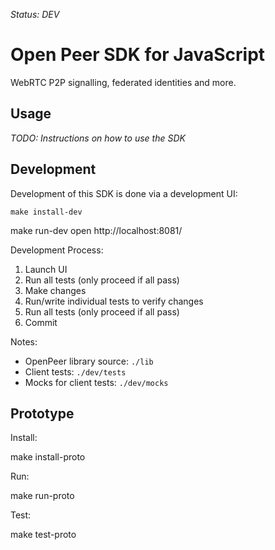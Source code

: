 *Status: DEV*

Open Peer SDK for JavaScript
============================

WebRTC P2P signalling, federated identities and more.


Usage
-----

*TODO: Instructions on how to use the SDK*


Development
-----------

Development of this SDK is done via a development UI:

	make install-dev
  make run-dev
	open http://localhost:8081/

Development Process:

  1. Launch UI
  2. Run all tests (only proceed if all pass)
  3. Make changes
  4. Run/write individual tests to verify changes
  5. Run all tests (only proceed if all pass)
  6. Commit

Notes:

  * OpenPeer library source: `./lib`
  * Client tests: `./dev/tests`
  * Mocks for client tests: `./dev/mocks`


Prototype
---------

Install:

  make install-proto

Run:

  make run-proto

Test:

  make test-proto
